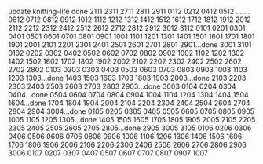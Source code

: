 update knitting-life done
2111
2311
2711
2811
2911
0112
0212
0412
0512
...
...
0612
0712
0812
0912
1012
1112
1212
1312
1412
1512
1612
1712
1812
1912
2012
2112
2212
2312
2412
2512
2612
2712
2812
2912
3012
3112
0101
0201
0301
0401
0501
0601
0701
0801
0901
1001
1101
1201
1301
1401
1501
1601
1701
1801
1901
2001
2101
2201
2301
2401
2501
2601
2701
2801
2901...done
3001
3101
0102
0202
0302
0402
0502
0602
0702
0802
0902
1002
1102
1202
1302
1402
1502
1602
1702
1802
1902
2002
2102
2202
2302
2402
2502
2602
2702
2802
0103
0203
0303
0403
0503
0603
0703
0803
0903
1003
1103
1203
1303...done
1403
1503
1603
1703
1803
1903
2003...done
2103
2203
2303
2403
2503
2603
2703
2803
2903...done
3003
0104
0204
0304
0404...done
0504
0604
0704
0804
0904
1004
1104
1204
1304
1404
1504
1604...done
1704
1804
1904
2004
2104
2204
2304
2404
2504
2604
2704
2804
2904
3004...done
0105
0205
0305
0405
0505
0605
0705
0805
0905
1005
1105
1205
1305...done
1405
1505
1605
1705
1805
1905
2005
2105
2205
2305
2405
2505
2605
2705
2805...done
2905
3005
3105
0106
0206
0306
0406
0506
0606
0706
0806
0906
1006
1106
1206
1306
1406
1506
1606
1706
1806
1906
2006
2106
2206
2306
2406
2506
2606
2706
2806
2906
3006
0107
0207
0307
0407
0507
0607
0707
0807
0907
1007
